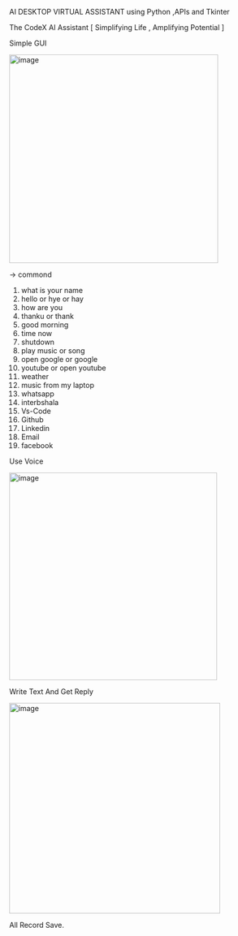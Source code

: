 AI DESKTOP VIRTUAL ASSISTANT using Python ,APIs and Tkinter 

The CodeX AI Assistant [ Simplifying Life , Amplifying Potential ]

Simple GUI

<img width="411" alt="image" src="https://github.com/user-attachments/assets/526abd1e-bea0-45ba-bed8-dbdce585720b">

-> commond 
1. what is your name 
2. hello  or hye or hay
3. how are you
4. thanku or thank
5. good morning
6. time now
7. shutdown
8. play music or song 
9. open google or google 
10. youtube or  open youtube
11. weather
12. music from my laptop
13. whatsapp
14. interbshala
15. Vs-Code
16. Github
17. Linkedin
18. Email
19. facebook


Use Voice

<img width="409" alt="image" src="https://github.com/user-attachments/assets/c1287583-43b2-4d18-99f2-7756f071231d">

Write Text And Get Reply

<img width="415" alt="image" src="https://github.com/user-attachments/assets/922e8d5e-6d3a-43de-a563-8594cf7a9096">

All Record Save.









